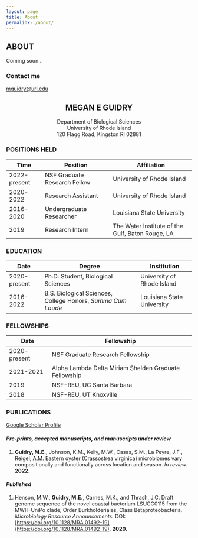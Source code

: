 ```yaml
---
layout: page
title: About
permalink: /about/
---
```

## ABOUT
Coming soon...

### Contact me

[mguidry@uri.edu](mailto:mguidry@uri.edu)


## <center>MEGAN E GUIDRY</center>
<center>Department of Biological Sciences</center>
<center>University of Rhode Island</center>
<center>120 Flagg Road, Kingston RI 02881</center>


### POSITIONS HELD

Time|Position|Affiliation
--|--|--
2022-present|NSF Graduate Research Fellow|University of Rhode Island
2020-2022|Research Assistant|University of Rhode Island
2016-2020|Undergraduate Researcher|Louisiana State University
2019|Research Intern|The Water Institute of the Gulf, Baton Rouge, LA


### EDUCATION

Date|Degree| Institution
--|--|--
2020-present|Ph.D. Student, Biological Sciences| University of Rhode Island
2016-2022|B.S. Biological Sciences, College Honors, *Summa Cum Laude*| Louisiana State University


### FELLOWSHIPS
Date|Fellowship
--|--
2020-present|NSF Graduate Research Fellowship
2021-2021|Alpha Lambda Delta Miriam Shelden Graduate Fellowship
2019|NSF-REU, UC Santa Barbara
2018|NSF-REU, UT Knoxville

### PUBLICATIONS 
[Google Scholar Profile](https://scholar.google.com/citations?user=T5LmYfIAAAAJ&hl=en)


#### *Pre-prints, accepted manuscripts, and manuscripts under review*
1. **Guidry, M.E.**, Johnson, K.M., Kelly, M.W., Casas, S.M., La Peyre, J.F., Reigel, A.M. Eastern oyster (Crassostrea virginica) microbiomes vary compositionally and functionally across location and season. *In review.* **2022.**

#### *Published*
1. Henson, M.W., **Guidry, M.E.**, Carnes, M.K., and Thrash, J.C. Draft genome sequence of the novel coastal bacterium LSUCC0115 from the MWH-UniPo clade, Order Burkholderiales, Class Betaproteobacteria. *Microbiology Resource Announcements.* DOI: [https://doi.org/10.1128/MRA.01492-19](https://doi.org/10.1128/MRA.01492-19). **2020.**
